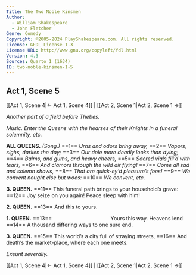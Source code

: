 ```yaml
---
Title: The Two Noble Kinsmen
Author: 
  - William Shakespeare
  - John Fletcher
Genre: Comedy
Copyright: ©2005-2024 PlayShakespeare.com. All rights reserved.
License: GFDL License 1.3
License URL: http://www.gnu.org/copyleft/fdl.html
Version: 4.3
Sources: Quarto 1 (1634)
ID: two-noble-kinsmen-1-5
---
```


## Act 1, Scene 5
[[Act 1, Scene 4|← Act 1, Scene 4]] | [[Act 2, Scene 1|Act 2, Scene 1 →]]

*Another part of a field before Thebes.*

*Music. Enter the Queens with the hearses of their Knights in a funeral solemnity, etc.*

**ALL QUEENS.**
*(Song.)*
==1== *Urns and odors bring away,*
==2== *Vapors, sighs, darken the day;*
==3== *Our dole more deadly looks than dying;*
==4== *Balms, and gums, and heavy cheers,*
==5== *Sacred vials fill’d with tears,*
==6== *And clamors through the wild air flying!*
==7== *Come all sad and solemn shows,*
==8== *That are quick-ey’d pleasure’s foes!*
==9== *We convent nought else but woes:*
==10== *We convent, etc.*

**3. QUEEN.**
==11== This funeral path brings to your household’s grave:
==12== Joy seize on you again! Peace sleep with him!

**2. QUEEN.**
==13== And this to yours.

**1. QUEEN.**
==13==            Yours this way. Heavens lend
==14== A thousand differing ways to one sure end.

**3. QUEEN.**
==15== This world’s a city full of straying streets,
==16== And death’s the market-place, where each one meets.

*Exeunt severally.*

[[Act 1, Scene 4|← Act 1, Scene 4]] | [[Act 2, Scene 1|Act 2, Scene 1 →]]